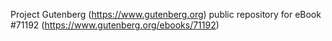 Project Gutenberg (https://www.gutenberg.org) public repository for
eBook #71192 (https://www.gutenberg.org/ebooks/71192)
